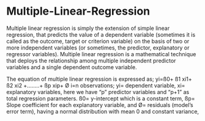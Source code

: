 # Multiple-Linear-Regression
Multiple linear regression is simply the extension of simple linear regression, that predicts the value of a dependent variable (sometimes it is called as the outcome, target or criterion variable) on the basis of two or more independent variables (or sometimes, the predictor, explanatory or regressor variables).
Multiple linear regression is a mathematical technique that deploys the relationship among multiple independent predictor variables and a single dependent outcome variable.

The equation of multiple linear regression is expressed as;
 yi=ß0+ ß1 xi1+ ß2 xi2 +........+ ßp xip+ Ø
i=n observations;
yi= dependent variable, 
xi= explanatory variables, here we have “p” predictor variables and “p+1” as total regression parameters.
ß0= y-intercept which is a constant term,
ßp= Slope coefficient for each explanatory variable, and
Ø= residuals (model’s error term), having a normal distribution with mean 0 and constant variance, 
 

